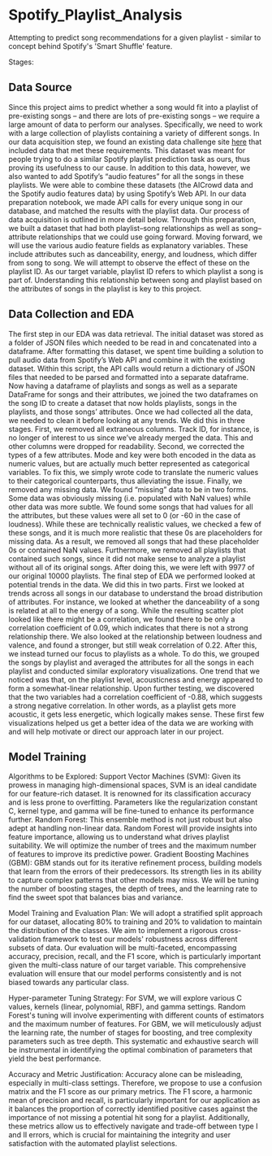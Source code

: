 # Spotify_Playlist_Analysis

Attempting to predict song recommendations for a given playlist - similar to concept behind Spotify's 'Smart Shuffle' feature. 

Stages:

## Data Source
Since this project aims to predict whether a song would fit into a playlist of pre-existing songs – and there are lots of pre-existing songs – we require a large amount of data to perform our analyses. Specifically, we need to work with a large collection of playlists containing a variety of different songs. In our data acquisition step, we found an existing data challenge site [here](https://www.aicrowd.com/challenges/spotify-million-playlist-dataset-challenge) that included data that met these requirements. This dataset was meant for people trying to do a similar Spotify playlist prediction task as ours, thus proving its usefulness to our cause. In addition to this data, however, we also wanted to add Spotify’s “audio features” for all the songs in these playlists. 
We were able to combine these datasets (the AICrowd data and the Spotify audio features data) by using Spotify’s Web API. In our data preparation notebook, we made API calls for every unique song in our database, and matched the results with the playlist data. Our process of data acquisition is outlined in more detail below. Through this preparation, we built a dataset that had both playlist–song relationships as well as song–attribute relationships that we could use going forward. Moving forward, we will use the various audio feature fields as explanatory variables. These include attributes such as danceability, energy, and loudness, which differ from song to song. We will attempt to observe the effect of these on the playlist ID. As our target variable, playlist ID refers to which playlist a song is part of. Understanding this relationship between song and playlist based on the attributes of songs in the playlist is key to this project. 

## Data Collection and EDA 
The first step in our EDA was data retrieval. The initial dataset was stored as a folder of JSON files which needed to be read in and concatenated into a dataframe. After formatting this dataset, we spent time building a solution to pull audio data from Spotify’s Web API and combine it with the existing dataset. Within this script, the API calls would return a dictionary of JSON files that needed to be parsed and formatted into a separate dataframe. Now having a dataframe of playlists and songs as well as a separate DataFrame for songs and their attributes, we joined the two dataframes on the song ID to create a dataset that now holds playlists, songs in the playlists, and those songs’ attributes. 
Once we had collected all the data, we needed to clean it before looking at any trends. We did this in three stages. First, we removed all extraneous columns. Track ID, for instance, is no longer of interest to us since we’ve already merged the data. This and other columns were dropped for readability. Second, we corrected the types of a few attributes. Mode and key were both encoded in the data as numeric values, but are actually much better represented as categorical variables. To fix this, we simply wrote code to translate the numeric values to their categorical counterparts, thus alleviating the issue. Finally, we removed any missing data. We found “missing” data to be in two forms. Some data was obviously missing (i.e. populated with NaN values) while other data was more subtle. We found some songs that had values for all the attributes, but these values were all set to 0 (or -60 in the case of loudness). While these are technically realistic values, we checked a few of these songs, and it is much more realistic that these 0s are placeholders for missing data. As a result, we removed all songs that had these placeholder 0s or contained NaN values. Furthermore, we removed all playlists that contained such songs, since it did not make sense to analyze a playlist without all of its original songs. After doing this, we were left with 9977 of our original 10000 playlists. 
The final step of EDA we performed looked at potential trends in the data. We did this in two parts. First we looked at trends across all songs in our database to understand the broad distribution of attributes. For instance, we looked at whether the danceability of a song is related at all to the energy of a song. While the resulting scatter plot looked like there might be a correlation, we found there to be only a correlation coefficient of 0.09, which indicates that there is not a strong relationship there. We also looked at the relationship between loudness and valence, and found a stronger, but still weak correlation of 0.22. After this, we instead turned our focus to playlists as a whole. To do this, we grouped the songs by playlist and averaged the attributes for all the songs in each playlist and conducted similar exploratory visualizations. One trend that we noticed was that, on the playlist level, acousticness and energy appeared to form a somewhat-linear relationship. Upon further testing, we discovered that the two variables had a correlation coefficient of -0.88, which suggests a strong negative correlation. In other words, as a playlist gets more acoustic, it gets less energetic, which logically makes sense. These first few visualizations helped us get a better idea of the data we are working with and will help motivate or direct our approach later in our project. 

## Model Training
Algorithms to be Explored: 
Support Vector Machines (SVM): Given its prowess in managing high-dimensional spaces, SVM is an ideal candidate for our feature-rich dataset. It is renowned for its classification accuracy and is less prone to overfitting. Parameters like the regularization constant C, kernel type, and gamma will be fine-tuned to enhance its performance further. Random Forest: This ensemble method is not just robust but also adept at handling non-linear data. Random Forest will provide insights into feature importance, allowing us to understand what drives playlist suitability. We will optimize the number of trees and the maximum number of features to improve its predictive power. Gradient Boosting Machines (GBM): GBM stands out for its iterative refinement process, building models that learn from the errors of their predecessors. Its strength lies in its ability to capture complex patterns that other models may miss. We will be tuning the number of boosting stages, the depth of trees, and the learning rate to find the sweet spot that balances bias and variance.

Model Training and Evaluation Plan:
We will adopt a stratified split approach for our dataset, allocating 80% to training and 20% to validation to maintain the distribution of the classes. We aim to implement a rigorous cross-validation framework to test our models' robustness across different subsets of data. Our evaluation will be multi-faceted, encompassing accuracy, precision, recall, and the F1 score, which is particularly important given the multi-class nature of our target variable. This comprehensive evaluation will ensure that our model performs consistently and is not biased towards any particular class.

Hyper-parameter Tuning Strategy:
For SVM, we will explore various C values, kernels (linear, polynomial, RBF), and gamma settings. Random Forest's tuning will involve experimenting with different counts of estimators and the maximum number of features. For GBM, we will meticulously adjust the learning rate, the number of stages for boosting, and tree complexity parameters such as tree depth.
This systematic and exhaustive search will be instrumental in identifying the optimal combination of parameters that yield the best performance.


Accuracy and Metric Justification: 
Accuracy alone can be misleading, especially in multi-class settings. Therefore, we propose to use a confusion matrix and the F1 score as our primary metrics. The F1 score, a harmonic mean of precision and recall, is particularly important for our application as it balances the proportion of correctly identified positive cases against the importance of not missing a potential hit song for a playlist. Additionally, these metrics allow us to effectively navigate and trade-off between type I and II errors, which is crucial for maintaining the integrity and user satisfaction with the automated playlist selections.
